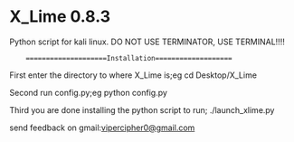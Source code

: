# X_Lime 0.8.3
Python script for kali linux.
DO NOT USE TERMINATOR, USE TERMINAL!!!!


        ====================Installation===================                                      

  First enter the directory to where X_Lime is;eg cd Desktop/X_Lime
  
  Second run config.py;eg python config.py
  
  Third you are done installing the python script to run; ./launch_xlime.py

send feedback on gmail:vipercipher0@gmail.com
